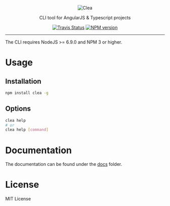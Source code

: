 <p align="center">
  <img alt="Clea" src="" />
</p>

<p align="center">CLI tool for AngularJS & Typescript projects</p>

<p align="center">
  <a href="https://travis-ci.org/groupe-sii/clea-cli"><img alt="Travis Status" src="https://travis-ci.org/groupe-sii/clea-cli.svg"></a>
  <a href="https://npmjs.org/package/clea"><img alt="NPM version" src="https://badge.fury.io/js/clea.svg"></a>
</p>

---

The CLI requires NodeJS >= 6.9.0 and NPM 3 or higher.

# Usage

## Installation

```bash
npm install clea -g
```

## Options

```bash
clea help
# or
clea help [command]
```

# Documentation

The documentation can be found under the [docs](docs/) folder.

# License

MIT License
